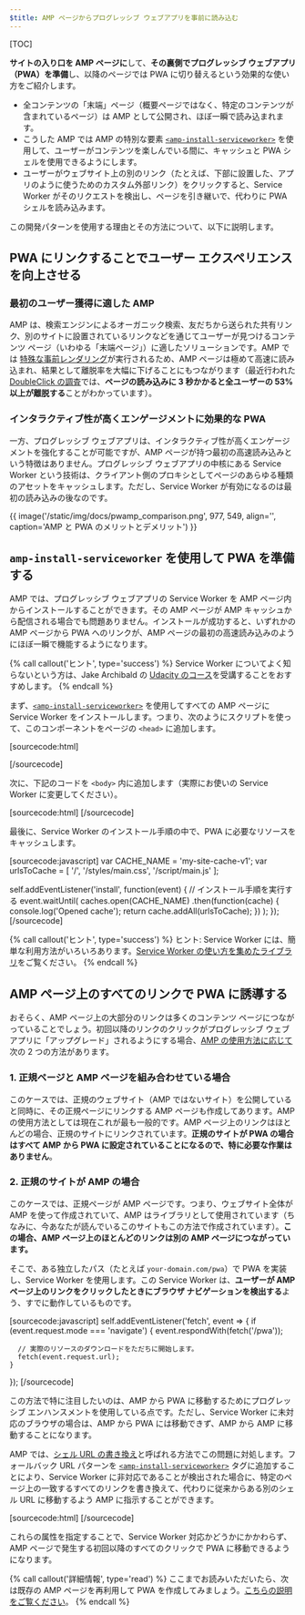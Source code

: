 ```yaml
---
$title: AMP ページからプログレッシブ ウェブアプリを事前に読み込む
---
```

[TOC]

**サイトの入り口を AMP ページに**して、**その裏側でプログレッシブ ウェブアプリ（PWA）を準備**し、以降のページでは PWA に切り替えるという効果的な使い方をご紹介します。

* 全コンテンツの「末端」ページ（概要ページではなく、特定のコンテンツが含まれているページ）は AMP として公開され、ほぼ一瞬で読み込まれます。
* こうした AMP では AMP の特別な要素 [`<amp-install-serviceworker>`](/ja/docs/reference/components/amp-install-serviceworker) を使用して、ユーザーがコンテンツを楽しんでいる間に、キャッシュと PWA シェルを使用できるようにします。
* ユーザーがウェブサイト上の別のリンク（たとえば、下部に設置した、アプリのように使うためのカスタム外部リンク）をクリックすると、Service Worker がそのリクエストを検出し、ページを引き継いで、代わりに PWA シェルを読み込みます。

この開発パターンを使用する理由とその方法について、以下に説明します。


## PWA にリンクすることでユーザー エクスペリエンスを向上させる

### 最初のユーザー獲得に適した AMP

AMP は、検索エンジンによるオーガニック検索、友だちから送られた共有リンク、別のサイトに設置されているリンクなどを通じてユーザーが見つけるコンテンツ ページ（いわゆる「末端ページ」）に適したソリューションです。AMP では [特殊な事前レンダリング](/ja/learn/about-how/)が実行されるため、AMP ページは極めて高速に読み込まれ、結果として離脱率を大幅に下げることにもつながります（最近行われた [DoubleClick の調査](https://www.doubleclickbygoogle.com/articles/mobile-speed-matters/)では、**ページの読み込みに 3 秒かかると全ユーザーの 53% 以上が離脱する**ことがわかっています）。

### インタラクティブ性が高くエンゲージメントに効果的な PWA

一方、プログレッシブ ウェブアプリは、インタラクティブ性が高くエンゲージメントを強化することが可能ですが、AMP ページが持つ最初の高速読み込みという特徴はありません。プログレッシブ ウェブアプリの中核にある Service Worker という技術は、クライアント側のプロキシとしてページのあらゆる種類のアセットをキャッシュします。ただし、Service Worker が有効になるのは最初の読み込みの後なのです。

{{ image('/static/img/docs/pwamp_comparison.png', 977, 549, align='', caption='AMP と PWA のメリットとデメリット') }}

## `amp-install-serviceworker` を使用して PWA を準備する

AMP では、プログレッシブ ウェブアプリの Service Worker を AMP ページ内からインストールすることができます。その AMP ページが AMP キャッシュから配信される場合でも問題ありません。インストールが成功すると、いずれかの AMP ページから PWA へのリンクが、AMP ページの最初の高速読み込みのようにほぼ一瞬で機能するようになります。

{% call callout('ヒント', type='success') %}
Service Worker についてよく知らないという方は、Jake Archibald の [Udacity のコース](https://www.udacity.com/course/offline-web-applications--ud899)を受講することをおすすめします。
{% endcall %}

まず、[`<amp-install-serviceworker>`](/ja/docs/reference/components/amp-install-serviceworker) を使用してすべての AMP ページに Service Worker をインストールします。つまり、次のようにスクリプトを使って、このコンポーネントをページの `<head>` に追加します。

[sourcecode:html]
<script async custom-element="amp-install-serviceworker"
  src="https://cdn.ampproject.org/v0/amp-install-serviceworker-0.1.js"></script>
[/sourcecode]

次に、下記のコードを `<body>` 内に追加します（実際にお使いの Service Worker に変更してください）。

[sourcecode:html]
<amp-install-serviceworker
      src="https://www.your-domain.com/serviceworker.js"
      layout="nodisplay">
</amp-install-serviceworker>
[/sourcecode]

最後に、Service Worker のインストール手順の中で、PWA に必要なリソースをキャッシュします。

[sourcecode:javascript]
var CACHE_NAME = 'my-site-cache-v1';
var urlsToCache = [
  '/',
  '/styles/main.css',
  '/script/main.js'
];

self.addEventListener('install', function(event) {
  // インストール手順を実行する
  event.waitUntil(
    caches.open(CACHE_NAME)
      .then(function(cache) {
        console.log('Opened cache');
        return cache.addAll(urlsToCache);
      })
  );
});
[/sourcecode]

{% call callout('ヒント', type='success') %}
ヒント: Service Worker には、簡単な利用方法がいろいろあります。[Service Worker の使い方を集めたライブラリ](https://github.com/GoogleChrome/sw-helpers)をご覧ください。
{% endcall %}

## AMP ページ上のすべてのリンクで PWA に誘導する

おそらく、AMP ページ上の大部分のリンクは多くのコンテンツ ページにつながっていることでしょう。初回以降のリンクのクリックがプログレッシブ ウェブアプリに「アップグレード」されるようにする場合、[AMP の使用方法に応じて](/ja/docs/guides/discovery)次の 2 つの方法があります。

### 1. 正規ページと AMP ページを組み合わせている場合

このケースでは、正規のウェブサイト（AMP ではないサイト）を公開していると同時に、その正規ページにリンクする AMP ページも作成してあります。AMP の使用方法としては現在これが最も一般的です。AMP ページ上のリンクはほとんどの場合、正規のサイトにリンクされています。**正規のサイトが PWA の場合はすべて AMP から PWA に設定されていることになるので、特に必要な作業はありません**。

### 2. 正規のサイトが AMP の場合

このケースでは、正規ページが AMP ページです。つまり、ウェブサイト全体が AMP を使って作成されていて、AMP はライブラリとして使用されています（ちなみに、今あなたが読んでいるこのサイトもこの方法で作成されています）。**この場合、AMP ページ上のほとんどのリンクは別の AMP ページにつながっています。**

そこで、ある独立したパス（たとえば `your-domain.com/pwa`）で PWA を実装し、Service Worker を使用します。この Service Worker は、**ユーザーが AMP ページ上のリンクをクリックしたときにブラウザ ナビゲーションを検出する**よう、すでに動作しているものです。

[sourcecode:javascript]
self.addEventListener('fetch', event => {
    if (event.request.mode === 'navigate') {
      event.respondWith(fetch('/pwa'));

      // 実際のリソースのダウンロードをただちに開始します。
      fetch(event.request.url);
    }

});
[/sourcecode]

この方法で特に注目したいのは、AMP から PWA に移動するためにプログレッシブ エンハンスメントを使用している点です。ただし、Service Worker に未対応のブラウザの場合は、AMP から PWA には移動できず、AMP から AMP に移動することになります。

AMP では、[シェル URL の書き換え](/ja/docs/reference/components/amp-install-serviceworker#shell-url-rewrite)と呼ばれる方法でこの問題に対処します。フォールバック URL パターンを [`<amp-install-serviceworker>`](/ja/docs/reference/components/amp-install-serviceworker) タグに追加することにより、Service Worker に非対応であることが検出された場合に、特定のページ上の一致するすべてのリンクを書き換えて、代わりに従来からある別のシェル URL に移動するよう AMP に指示することができます。

[sourcecode:html]
<amp-install-serviceworker
      src="https://www.your-domain.com/serviceworker.js"
      layout="nodisplay"
      data-no-service-worker-fallback-url-match=".*"
      data-no-service-worker-fallback-shell-url="https://www.your-domain.com/pwa">
</amp-install-serviceworker>
[/sourcecode]

これらの属性を指定することで、Service Worker 対応かどうかにかかわらず、AMP ページで発生する初回以降のすべてのクリックで PWA に移動できるようになります。

{% call callout('詳細情報', type='read') %}
ここまでお読みいただいたら、次は既存の AMP ページを再利用して PWA を作成してみましょう。[こちらの説明をご覧ください](/ja/docs/integration/pwa-amp/amp-in-pwa)。
{% endcall %}
 
 
